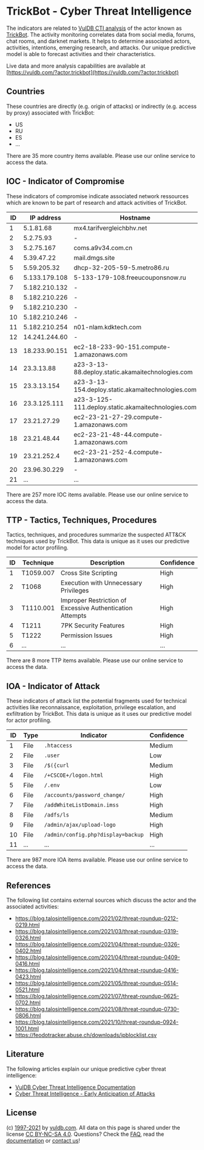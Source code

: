# TrickBot - Cyber Threat Intelligence

The indicators are related to [VulDB CTI analysis](https://vuldb.com/?doc.cti) of the actor known as [TrickBot](https://vuldb.com/?actor.trickbot). The activity monitoring correlates data from social media, forums, chat rooms, and darknet markets. It helps to determine associated actors, activities, intentions, emerging research, and attacks. Our unique predictive model is able to forecast activities and their characteristics.

Live data and more analysis capabilities are available at [https://vuldb.com/?actor.trickbot](https://vuldb.com/?actor.trickbot)

## Countries

These countries are directly (e.g. origin of attacks) or indirectly (e.g. access by proxy) associated with TrickBot:

* US
* RU
* ES
* ...

There are 35 more country items available. Please use our online service to access the data.

## IOC - Indicator of Compromise

These indicators of compromise indicate associated network ressources which are known to be part of research and attack activities of TrickBot.

ID | IP address | Hostname | Confidence
-- | ---------- | -------- | ----------
1 | 5.1.81.68 | mx4.tarifvergleichbhv.net | High
2 | 5.2.75.93 | - | High
3 | 5.2.75.167 | coms.a9v34.com.cn | High
4 | 5.39.47.22 | mail.dmgs.site | High
5 | 5.59.205.32 | dhcp-32-205-59-5.metro86.ru | High
6 | 5.133.179.108 | 5-133-179-108.freeucouponsnow.ru | High
7 | 5.182.210.132 | - | High
8 | 5.182.210.226 | - | High
9 | 5.182.210.230 | - | High
10 | 5.182.210.246 | - | High
11 | 5.182.210.254 | n01-nlam.kdktech.com | High
12 | 14.241.244.60 | - | High
13 | 18.233.90.151 | ec2-18-233-90-151.compute-1.amazonaws.com | Medium
14 | 23.3.13.88 | a23-3-13-88.deploy.static.akamaitechnologies.com | High
15 | 23.3.13.154 | a23-3-13-154.deploy.static.akamaitechnologies.com | High
16 | 23.3.125.111 | a23-3-125-111.deploy.static.akamaitechnologies.com | High
17 | 23.21.27.29 | ec2-23-21-27-29.compute-1.amazonaws.com | Medium
18 | 23.21.48.44 | ec2-23-21-48-44.compute-1.amazonaws.com | Medium
19 | 23.21.252.4 | ec2-23-21-252-4.compute-1.amazonaws.com | Medium
20 | 23.96.30.229 | - | High
21 | ... | ... | ...

There are 257 more IOC items available. Please use our online service to access the data.

## TTP - Tactics, Techniques, Procedures

Tactics, techniques, and procedures summarize the suspected ATT&CK techniques used by TrickBot. This data is unique as it uses our predictive model for actor profiling.

ID | Technique | Description | Confidence
-- | --------- | ----------- | ----------
1 | T1059.007 | Cross Site Scripting | High
2 | T1068 | Execution with Unnecessary Privileges | High
3 | T1110.001 | Improper Restriction of Excessive Authentication Attempts | High
4 | T1211 | 7PK Security Features | High
5 | T1222 | Permission Issues | High
6 | ... | ... | ...

There are 8 more TTP items available. Please use our online service to access the data.

## IOA - Indicator of Attack

These indicators of attack list the potential fragments used for technical activities like reconnaissance, exploitation, privilege escalation, and exfiltration by TrickBot. This data is unique as it uses our predictive model for actor profiling.

ID | Type | Indicator | Confidence
-- | ---- | --------- | ----------
1 | File | `.htaccess` | Medium
2 | File | `.user` | Low
3 | File | `/$({curl` | Medium
4 | File | `/+CSCOE+/logon.html` | High
5 | File | `/.env` | Low
6 | File | `/accounts/password_change/` | High
7 | File | `/addWhiteListDomain.imss` | High
8 | File | `/adfs/ls` | Medium
9 | File | `/admin/ajax/upload-logo` | High
10 | File | `/admin/config.php?display=backup` | High
11 | ... | ... | ...

There are 987 more IOA items available. Please use our online service to access the data.

## References

The following list contains external sources which discuss the actor and the associated activities:

* https://blog.talosintelligence.com/2021/02/threat-roundup-0212-0219.html
* https://blog.talosintelligence.com/2021/03/threat-roundup-0319-0326.html
* https://blog.talosintelligence.com/2021/04/threat-roundup-0326-0402.html
* https://blog.talosintelligence.com/2021/04/threat-roundup-0409-0416.html
* https://blog.talosintelligence.com/2021/04/threat-roundup-0416-0423.html
* https://blog.talosintelligence.com/2021/05/threat-roundup-0514-0521.html
* https://blog.talosintelligence.com/2021/07/threat-roundup-0625-0702.html
* https://blog.talosintelligence.com/2021/08/threat-roundup-0730-0806.html
* https://blog.talosintelligence.com/2021/10/threat-roundup-0924-1001.html
* https://feodotracker.abuse.ch/downloads/ipblocklist.csv

## Literature

The following articles explain our unique predictive cyber threat intelligence:

* [VulDB Cyber Threat Intelligence Documentation](https://vuldb.com/?doc.cti)
* [Cyber Threat Intelligence - Early Anticipation of Attacks](https://www.scip.ch/en/?labs.20201022)

## License

(c) [1997-2021](https://vuldb.com/?doc.changelog) by [vuldb.com](https://vuldb.com/?doc.about). All data on this page is shared under the license [CC BY-NC-SA 4.0](https://creativecommons.org/licenses/by-nc-sa/4.0/). Questions? Check the [FAQ](https://vuldb.com/?doc.faq), read the [documentation](https://vuldb.com/?doc) or [contact us](https://vuldb.com/?contact)!
